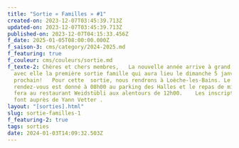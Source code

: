 ```yaml
---
title: "Sortie « Familles » #1"
created-on: 2023-12-07T03:45:39.713Z
updated-on: 2023-12-07T03:45:39.713Z
published-on: 2023-12-07T04:15:33.456Z
f_date: 2025-01-05T08:00:00.000Z
f_saison-3: cms/category/2024-2025.md
f_featuring: true
f_couleur: cms/couleurs/sortie.md
f_texte-2: Chères et chers membres,   La nouvelle année arrive à grand pas et
  avec elle la première sortie famille qui aura lieu le dimanche 5 janvier
  prochain!   Pour cette  sortie, nous rendrons à Loèche-les-Bains. Le
  rendez-vous est donné à 08h00 au parking des Halles et le repas de midi se
  fera au restaurant Weidstübli aux alentours de 12h00.    Les inscriptions se
  font auprès de Yann Vetter .
layout: "[sorties].html"
slug: sortie-familles-1
f_featuring-2: true
tags: sorties
date: 2024-01-03T14:09:32.503Z
---
```

